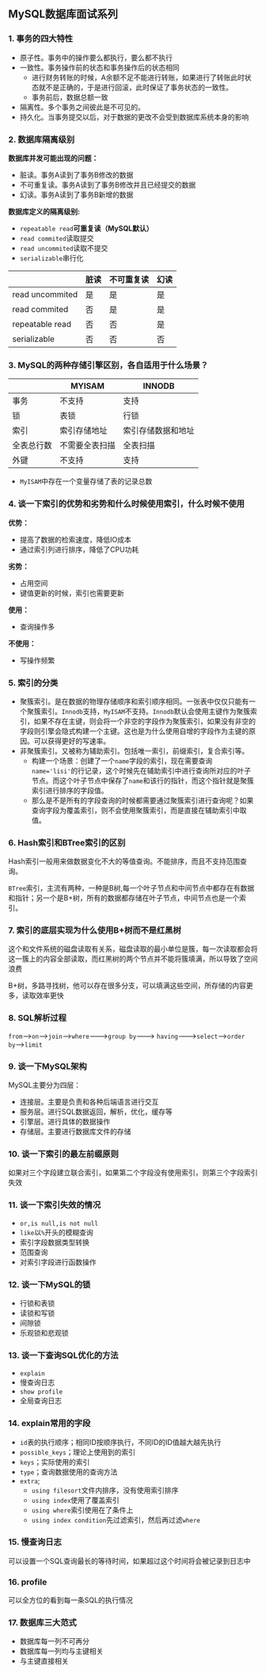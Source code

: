 ## MySQL数据库面试系列

### 1. 事务的四大特性

- 原子性。事务中的操作要么都执行，要么都不执行
- 一致性。事务操作前的状态和事务操作后的状态相同
  - 进行财务转账的时候，A余额不足不能进行转账，如果进行了转账此时状态就不是正确的，于是进行回滚，此时保证了事务状态的一致性。
  - 事务前后，数据总额一致
- 隔离性。多个事务之间彼此是不可见的。
- 持久化。当事务提交以后，对于数据的更改不会受到数据库系统本身的影响

### 2. 数据库隔离级别

**数据库并发可能出现的问题：**

- 脏读。事务A读到了事务B修改的数据
- 不可重复读。事务A读到了事务B修改并且已经提交的数据
- 幻读。事务A读到了事务B新增的数据

**数据库定义的隔离级别:**

- `repeatable read`**可重复读（MySQL默认）**
- `read commited`读取提交
- `read uncommited`读取不提交
- `serializable`串行化

|                 | 脏读 | 不可重复读 | 幻读 |
| --------------- | ---- | ---------- | ---- |
| read uncommited | 是   | 是         | 是   |
| read commited   | 否   | 是         | 是   |
| repeatable read | 否   | 否         | 是   |
| serializable    | 否   | 否         | 否   |

### 3. MySQL的两种存储引擎区别，各自适用于什么场景？

|            | MYISAM         | INNODB             |
| ---------- | -------------- | ------------------ |
| 事务       | 不支持         | 支持               |
| 锁         | 表锁           | 行锁               |
| 索引       | 索引存储地址   | 索引存储数据和地址 |
| 全表总行数 | 不需要全表扫描 | 全表扫描           |
| 外键       | 不支持         | 支持               |

- `MyISAM`中存在一个变量存储了表的记录总数

### 4. 谈一下索引的优势和劣势和什么时候使用索引，什么时候不使用

**优势：**

- 提高了数据的检索速度，降低IO成本
- 通过索引列进行排序，降低了CPU功耗

**劣势：**

- 占用空间
- 键值更新的时候，索引也需要更新

**使用：**

- 查询操作多

**不使用：**

- 写操作频繁

### 5. 索引的分类

- 聚簇索引。是在数据的物理存储顺序和索引顺序相同。一张表中仅仅只能有一个聚簇索引。`Innodb`支持，`MyISAM`不支持。`Innodb`默认会使用主键作为聚簇索引，如果不存在主键，则会将一个非空的字段作为聚簇索引，如果没有非空的字段则引擎会隐式构建一个主键。这也是为什么使用自增的字段作为主键的原因。可以获得更好的写速率。
- 非聚簇索引。又被称为辅助索引。包括唯一索引，前缀索引，复合索引等。
  - 构建一个场景：创建了一个`name`字段的索引，现在需要查询`name='lisi'`的行记录，这个时候先在辅助索引中进行查询所对应的叶子节点。而这个叶子节点中保存了`name`和该行的指针，而这个指针就是聚簇索引进行排序的字段值。
  - 那么是不是所有的字段查询的时候都需要通过聚簇索引进行查询呢？如果查询字段为覆盖索引，则不会使用聚簇索引，而是直接在辅助索引中取值。

### 6. Hash索引和BTree索引的区别

Hash索引一般用来做数据变化不大的等值查询。不能排序，而且不支持范围查询。

`BTree`索引，主流有两种，一种是B树,每一个叶子节点和中间节点中都存在有数据和指针；另一个是B+树，所有的数据都存储在叶子节点，中间节点也是一个索引。

### 7. 索引的底层实现为什么使用B+树而不是红黑树

这个和文件系统的磁盘读取有关系，磁盘读取的最小单位是簇，每一次读取都会将这一簇上的内容全部读取，而红黑树的两个节点并不能将簇填满，所以导致了空间浪费

B+树，多路寻找树，他可以存在很多分支，可以填满这些空间，所存储的内容更多，读取效率更快

### 8. SQL解析过程

`from`-->`on`-->`join`-->`where`--->`group by`---> `having`--->`select`-->`order by`-->`limit`

### 9. 谈一下MySQL架构

MySQL主要分为四层：

- 连接层。主要是负责和各种后端语言进行交互
- 服务层。进行SQL数据返回，解析，优化，缓存等
- 引擎层。进行具体的数据操作
- 存储层。主要进行数据库文件的存储

### 10. 谈一下索引的最左前缀原则

如果对三个字段建立联合索引，如果第二个字段没有使用索引，则第三个字段索引失效

### 11. 谈一下索引失效的情况

- `or,is null,is not null`
- `like`以`%`开头的模糊查询
- 索引字段数据类型转换
- 范围查询
- 对索引字段进行函数操作

### 12. 谈一下MySQL的锁

- 行锁和表锁
- 读锁和写锁
- 间隙锁
- 乐观锁和悲观锁

### 13. 谈一下查询SQL优化的方法

- `explain`
- 慢查询日志
- `show profile`
- 全局查询日志

### 14. explain常用的字段

- `id`表的执行顺序；相同ID按顺序执行，不同ID的ID值越大越先执行
- `possible_keys`；理论上使用到的索引
- `keys`；实际使用的索引
- `type`；查询数据使用的查询方法
- `extra`;
  - `using filesort`文件内排序，没有使用索引排序
  - `using index`使用了覆盖索引
  - `using where`索引使用在了条件上
  - `using index condition`先过滤索引，然后再过滤`where`

### 15. 慢查询日志

可以设置一个SQL查询最长的等待时间，如果超过这个时间将会被记录到日志中

### 16. profile

可以全方位的看到每一条SQL的执行情况

### 17. 数据库三大范式

- 数据库每一列不可再分
- 数据库每一列均与主键相关
- 与主键直接相关
